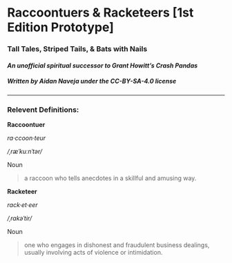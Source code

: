 # __Raccoontuers & Racketeers__ [1st Edition Prototype]
### Tall Tales, Striped Tails, & Bats with Nails
#### _An unofficial spiritual successor to Grant Howitt’s Crash Pandas_
##### Written by Aidan Naveja under the CC-BY-SA-4.0 license
---
### Relevent Definitions:



__Raccoontuer__


_ra·ccoon·teur_  


_/ˌræˈkuːnˈtər/_  


Noun


>a raccoon who tells anecdotes in a skillful and amusing way.



__Racketeer__


_rack·et·eer_


_/ˌrakəˈtir/_


Noun


>one who engages in dishonest and fraudulent business dealings, usually involving acts of violence or intimidation.
